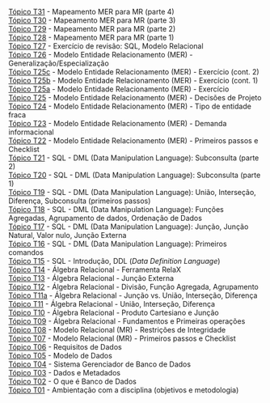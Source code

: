 [Tópico T31](./topico-31.md) - Mapeamento MER para MR (parte 4)<br>
[Tópico T30](./topico-30.md) - Mapeamento MER para MR (parte 3)<br>
[Tópico T29](./topico-29.md) - Mapeamento MER para MR (parte 2)<br>
[Tópico T28](./topico-28.md) - Mapeamento MER para MR (parte 1)<br>
[Tópico T27](./topico-27.md) - Exercício de revisão: SQL, Modelo Relacional<br>
[Tópico T26](./topico-26.md) - Modelo Entidade Relacionamento (MER) - Generalização/Especialização<br>
[Tópico T25c](./topico-25c.md) - Modelo Entidade Relacionamento (MER) - Exercício (cont. 2)<br>
[Tópico T25b](./topico-25b.md) - Modelo Entidade Relacionamento (MER) - Exercício (cont. 1)<br>
[Tópico T25a](./topico-25a.md) - Modelo Entidade Relacionamento (MER) - Exercício<br>
[Tópico T25](./topico-25.md) - Modelo Entidade Relacionamento (MER) - Decisões de Projeto<br>
[Tópico T24](./topico-24.md) - Modelo Entidade Relacionamento (MER) - Tipo de entidade fraca<br>
[Tópico T23](./topico-23.md) - Modelo Entidade Relacionamento (MER) - Demanda informacional<br>
[Tópico T22](./topico-22.md) - Modelo Entidade Relacionamento (MER) - Primeiros passos e Checklist<br>
[Tópico T21](./topico-21.md) - SQL - DML (Data Manipulation Language): Subconsulta (parte 2)<br>
[Tópico T20](./topico-20.md) - SQL - DML (Data Manipulation Language): Subconsulta (parte 1)<br>
[Tópico T19](./topico-19.md) - SQL - DML (Data Manipulation Language): União, Interseção, Diferença, Subconsulta (primeiros passos)<br>
[Tópico T18](./topico-18.md) - SQL - DML (Data Manipulation Language): Funções Agregadas, Agrupamento de dados, Ordenação de Dados<br>
[Tópico T17](./topico-17.md) - SQL - DML (Data Manipulation Language): Junção, Junção Natural, Valor nulo, Junção Externa<br>
[Tópico T16](./topico-16.md) - SQL - DML (Data Manipulation Language): Primeiros comandos<br>
[Tópico T15](./topico-15.md) - SQL - Introdução, DDL (_Data Definition Language_)<br>
[Tópico T14](./topico-14.md) - Álgebra Relacional - Ferramenta RelaX<br>
[Tópico T13](./topico-13.md) - Álgebra Relacional - Junção Externa<br>
[Tópico T12](./topico-12.md) - Álgebra Relacional - Divisão, Função Agregada, Agrupamento<br>
[Tópico T11a](./topico-11a.md) - Álgebra Relacional - Junção vs. União, Interseção, Diferença<br>
[Tópico T11](./topico-11.md) - Álgebra Relacional - União, Interseção, Diferença<br>
[Tópico T10](./topico-10.md) - Álgebra Relacional - Produto Cartesiano e Junção<br>
[Tópico T09](./topico-09.md) - Álgebra Relacional - Fundamentos e Primeiras operações<br>
[Tópico T08](./topico-08.md) - Modelo Relacional (MR) - Restrições de Integridade<br>
[Tópico T07](./topico-07.md) - Modelo Relacional (MR) - Primeiros passos e Checklist<br>
[Tópico T06](./topico-06.md) - Requisitos de Dados<br>
[Tópico T05](./topico-05.md) - Modelo de Dados<br>
[Tópico T04](./topico-04.md) - Sistema Gerenciador de Banco de Dados<br>
[Tópico T03](./topico-03.md) - Dados e Metadados<br>
[Tópico T02](./topico-02.md) - O que é Banco de Dados<br>
[Tópico T01](./topico-01.md) - Ambientação com a disciplina (objetivos e metodologia)<br>
